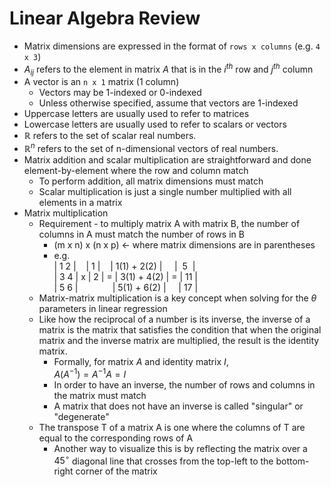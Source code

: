# Linear Algebra Review
- Matrix dimensions are expressed in the format of `rows x columns` (e.g. `4 x 3`)
- $A_{ij}$ refers to the element in matrix $A$ that is in the $i^{th}$ row and $j^{th}$ column
- A vector is an `n x 1` matrix (1 column)
  - Vectors may be 1-indexed or 0-indexed
  - Unless otherwise specified, assume that vectors are 1-indexed
- Uppercase letters are usually used to refer to matrices
- Lowercase letters are usually used to refer to scalars or vectors
- $\mathbb{R}$ refers to the set of scalar real numbers.
- $\mathbb{R}^n$ refers to the set of n-dimensional vectors of real numbers.
- Matrix addition and scalar multiplication are straightforward and done element-by-element where the row and column match
  - To perform addition, all matrix dimensions must match
  - Scalar multiplication is just a single number multiplied with all elements in a matrix
- Matrix multiplication
  - Requirement - to multiply matrix A with matrix B, the number of columns in A must match the number of rows in B
    - (m x n) x (n x p) &larr; where matrix dimensions are in parentheses
    - e.g.<br/>
            | 1 2 |&nbsp;&nbsp;&nbsp;&nbsp;| 1 |&nbsp;&nbsp;&nbsp;&nbsp;| 1(1) + 2(2) |&nbsp;&nbsp;&nbsp;&nbsp;&nbsp;|&nbsp; 5 &nbsp;|<br/>
            | 3 4 |&nbsp;x&nbsp;| 2 | = | 3(1) + 4(2) | = | 11 |<br/>
            | 5 6 |&nbsp;&nbsp;&nbsp;&nbsp;&nbsp;&nbsp;&nbsp;&nbsp;&nbsp;&nbsp;&nbsp;&nbsp;&nbsp;&nbsp;| 5(1) + 6(2) |&nbsp;&nbsp;&nbsp;&nbsp;&nbsp;| 17 |
  - Matrix-matrix multiplication is a key concept when solving for the $\theta$ parameters in linear regression
  - Like how the reciprocal of a number is its inverse, the inverse of a matrix is the matrix that satisfies the condition that when the original matrix and the inverse matrix are multiplied, the result is the identity matrix.
    - Formally, for matrix $A$ and identity matrix $I$, <br/>$A(A^{-1}) = A^{-1}A = I$
    - In order to have an inverse, the number of rows and columns in the matrix must match
    - A matrix that does not have an inverse is called "singular" or "degenerate"
  - The transpose T of a matrix A is one where the columns of T are equal to the corresponding rows of A
    - Another way to visualize this is by reflecting the matrix over a $45^{\circ}$ diagonal line that crosses from the top-left to the bottom-right corner of the matrix 

